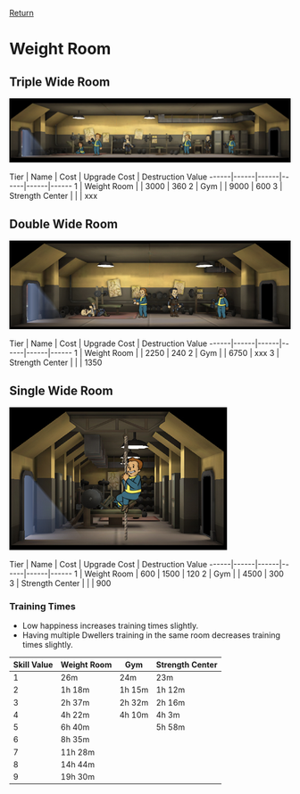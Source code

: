[Return](../README.md)

Weight Room
===========

## Triple Wide Room

![Weight Room](t1images/tripleweightroom.jpg)

Tier | Name | Cost | Upgrade Cost | Destruction Value
------|------|------|------|------|------
1 | Weight Room | | 3000 | 360
2 | Gym | | 9000 | 600
3 | Strength Center | | | xxx

## Double Wide Room

![Weight Room](t1images/doubleweightroom.jpg)

Tier | Name | Cost | Upgrade Cost | Destruction Value
------|------|------|------|------|------
1 | Weight Room | | 2250 | 240
2 | Gym | | 6750 | xxx
3 | Strength Center | | | 1350

## Single Wide Room

![Strength Center](t3images/singlestrengthcenter.jpg)

Tier | Name | Cost | Upgrade Cost | Destruction Value
------|------|------|------|------|------
1 | Weight Room | 600 | 1500 | 120
2 | Gym | | 4500 | 300
3 | Strength Center | | | 900

### Training Times

- Low happiness increases training times slightly.
- Having multiple Dwellers training in the same room decreases training times slightly.

Skill Value | Weight Room | Gym | Strength Center
------|------|------|------
1 | 26m | 24m | 23m
2 | 1h 18m | 1h 15m | 1h 12m
3 | 2h 37m | 2h 32m | 2h 16m
4 | 4h 22m | 4h 10m | 4h 3m
5 | 6h 40m | | 5h 58m
6 | 8h 35m | |
7 | 11h 28m | |
8 | 14h 44m | |
9 | 19h 30m | |
